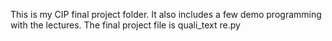 This is my CIP final project folder. It also includes a few demo programming with the lectures. The final project file is quali_text re.py
